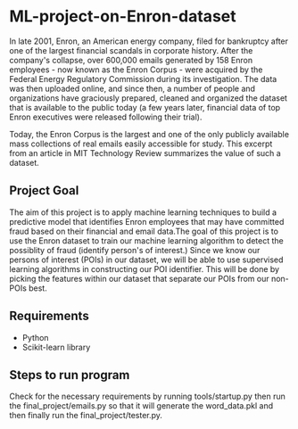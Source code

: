 # ML-project-on-Enron-dataset

In late 2001, Enron, an American energy company, filed for bankruptcy after one of the largest financial scandals in corporate history. After the company's collapse, over 600,000 emails generated by 158 Enron employees - now known as the Enron Corpus - were acquired by the Federal Energy Regulatory Commission during its investigation. The data was then uploaded online, and since then, a number of people and organizations have graciously prepared, cleaned and organized the dataset that is available to the public today (a few years later, financial data of top Enron executives were released following their trial).

Today, the Enron Corpus is the largest and one of the only publicly available mass collections of real emails easily accessible for study. This excerpt from an article in MIT Technology Review summarizes the value of such a dataset.

## Project Goal

The aim of this project is to apply machine learning techniques to build a predictive model that identifies Enron employees that may have committed fraud based on their financial and email data.The goal of this project is to use the Enron dataset to train our machine learning algorithm to detect the possiblity of fraud (identify person's of interest.) Since we know our persons of interest (POIs) in our dataset, we will be able to use supervised learning algorithms in constructing our POI identifier. This will be done by picking the features within our dataset that separate our POIs from our non-POIs best.
## Requirements 

* Python
* Scikit-learn library

## Steps to run program

Check for the necessary requirements by running tools/startup.py then run the final_project/emails.py so that it will generate the word_data.pkl and then finally run the final_project/tester.py.
